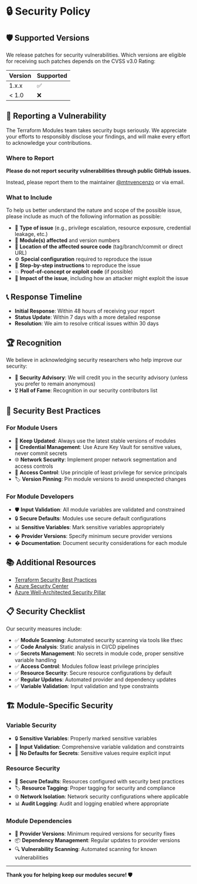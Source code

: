 # 🔒 Security Policy

## 🛡️ Supported Versions

We release patches for security vulnerabilities. Which versions are eligible for receiving such patches depends on the CVSS v3.0 Rating:

| Version | Supported          |
| ------- | ------------------ |
| 1.x.x   | :white_check_mark: |
| < 1.0   | :x:                |

## 🚨 Reporting a Vulnerability

The Terraform Modules team takes security bugs seriously. We appreciate your efforts to responsibly disclose your findings, and will make every effort to acknowledge your contributions.

### Where to Report

**Please do not report security vulnerabilities through public GitHub issues.**

Instead, please report them to the maintainer [@mtnvencenzo](https://github.com/mtnvencenzo) or via email.

### What to Include

To help us better understand the nature and scope of the possible issue, please include as much of the following information as possible:

- 🎯 **Type of issue** (e.g., privilege escalation, resource exposure, credential leakage, etc.)
- 📁 **Module(s) affected** and version numbers
- 📍 **Location of the affected source code** (tag/branch/commit or direct URL)
- ⚙️ **Special configuration** required to reproduce the issue
- 🔄 **Step-by-step instructions** to reproduce the issue
- 💥 **Proof-of-concept or exploit code** (if possible)
- 🎯 **Impact of the issue**, including how an attacker might exploit the issue

## 📞 Response Timeline

- **Initial Response**: Within 48 hours of receiving your report
- **Status Update**: Within 7 days with a more detailed response
- **Resolution**: We aim to resolve critical issues within 30 days

## 🏆 Recognition

We believe in acknowledging security researchers who help improve our security:

- 📝 **Security Advisory**: We will credit you in the security advisory (unless you prefer to remain anonymous)
- 🎖️ **Hall of Fame**: Recognition in our security contributors list

## 🔐 Security Best Practices

### For Module Users

- 🔄 **Keep Updated**: Always use the latest stable versions of modules
- 🔑 **Credential Management**: Use Azure Key Vault for sensitive values, never commit secrets
- 🌐 **Network Security**: Implement proper network segmentation and access controls
- 📱 **Access Control**: Use principle of least privilege for service principals
- 🏷️ **Version Pinning**: Pin module versions to avoid unexpected changes

### For Module Developers

- 🛡️ **Input Validation**: All module variables are validated and constrained
- 🔒 **Secure Defaults**: Modules use secure default configurations
- 📊 **Sensitive Variables**: Mark sensitive variables appropriately
- � **Provider Versions**: Specify minimum secure provider versions
- � **Documentation**: Document security considerations for each module

## 📚 Additional Resources

- [Terraform Security Best Practices](https://learn.hashicorp.com/tutorials/terraform/security)
- [Azure Security Center](https://docs.microsoft.com/en-us/azure/security-center/)
- [Azure Well-Architected Security Pillar](https://docs.microsoft.com/en-us/azure/architecture/framework/security/)

## 📋 Security Checklist

Our security measures include:

- ✅ **Module Scanning**: Automated security scanning via tools like tfsec
- ✅ **Code Analysis**: Static analysis in CI/CD pipelines
- ✅ **Secrets Management**: No secrets in module code, proper sensitive variable handling
- ✅ **Access Control**: Modules follow least privilege principles
- ✅ **Resource Security**: Secure resource configurations by default
- ✅ **Regular Updates**: Automated provider and dependency updates
- ✅ **Variable Validation**: Input validation and type constraints

## 🏗️ Module-Specific Security

### Variable Security
- 🔒 **Sensitive Variables**: Properly marked sensitive variables
- 🔐 **Input Validation**: Comprehensive variable validation and constraints
- 🚫 **No Defaults for Secrets**: Sensitive values require explicit input

### Resource Security
- 🔑 **Secure Defaults**: Resources configured with security best practices
- 🏷️ **Resource Tagging**: Proper tagging for security and compliance
- 🌐 **Network Isolation**: Network security configurations where applicable
- 📊 **Audit Logging**: Audit and logging enabled where appropriate

### Module Dependencies
- 🔄 **Provider Versions**: Minimum required versions for security fixes
- 📦 **Dependency Management**: Regular updates to provider versions
- 🔍 **Vulnerability Scanning**: Automated scanning for known vulnerabilities

---

**Thank you for helping keep our modules secure! 🛡️**